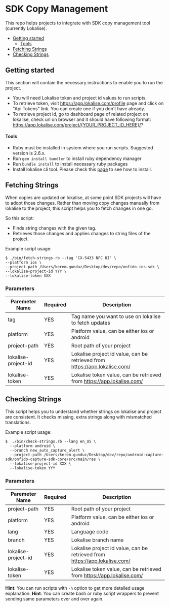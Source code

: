 # SDK Copy Management

This repo helps projects to integrate with SDK copy management tool (currently Lokalise).

- [Getting started](#getting-started)
  - [Tools](#tools)
- [Fetching Strings](#fetching-strings)
- [Checking Strings](#checking-strings)

## Getting started

This section will contain the necessary instructions to enable you to run the project.

- You will need Lokalise token and project id values to run scripts.
- To retrieve token, visit https://app.lokalise.com/profile page and click on "Api Tokens" link. You can create one if you don't have already.
- To retrieve project id, go to dashboard page of related project on lokalise, check url on browser and it should have following format: https://app.lokalise.com/project/{YOUR_PROJECT_ID_HERE}/?

#### Tools

- Ruby must be installed in system where you run scripts. Suggested version is 2.6.x.
- Run `gem install bundler` to install ruby dependency manager
- Run `bundle install` to install necessary ruby packages
- Install lokalise cli tool. Please check this [page](https://github.com/lokalise/lokalise-cli-2-go) to see how to install.

## Fetching Strings

When copies are updated on lokalise, at some point SDK projects will have to adopt those changes. Rather than  moving copy changes manually from lokalise to the project, this script helps you to fetch changes in one go.

So this script:

- Finds string changes with the given tag.
- Retrieves those changes and applies changes to string files of the project.

Example script usage:

```shell
$ ./bin/fetch-strings.rb --tag 'CX-5433 NFC UI' \
--platform ios \
--project-path /Users/kerem.gunduz/Desktop/dev/repo/onfido-ios-sdk \
--lokalise-project-id YYY \
--lokalise-token XXX
```

### Parameters

| Paremeter Name | Required          | Description                           |
|--------------------------------|---------------|----------------------------------|
| tag                      | YES | Tag name you want to use on lokalise to fetch updates |
| platform                 | YES | Platform value, can be either ios or android |
| project-path             | YES | Root path of your project |
| lokalise-project-id      | YES | Lokalise project id value, can be retrieved from https://app.lokalise.com/              |
| lokalise-token           | YES | Lokalise token value, can be retrieved from https://app.lokalise.com/ |

## Checking Strings

This script helps you to understand whether strings on lokalise and project are consistent. It checks missing, extra strings along with mismatched translations.

Example script usage:

```shell
$  ./bin/check-strings.rb --lang en_US \
  --platform android \
  --branch new_auto_capture_alert \
  --project-path /Users/kerem.gunduz/Desktop/dev/repo/android-capture-sdk/onfido-capture-sdk-core/src/main/res \
  --lokalise-project-id XXX \
  --lokalise-token YYY
```

### Parameters

| Paremeter Name | Required          | Description                      |
|----------------|-------------------|----------------------------------|
| project-path      | YES | Root path of your project |           
| platform          | YES | Platform value, can be either ios or android |
| lang              | YES | Language code |
| branch            | YES | Lokalise branch name |
| lokalise-project-id  | YES | Lokalise project id value, can be retrieved from https://app.lokalise.com/ |
| lokalise-token   | YES | Lokalise token value, can be retrieved from https://app.lokalise.com/ |

**Hint**: You can run scripts with `-h` option to get more detailed usage explanation.
**Hint**: You can create bash or ruby script wrappers to prevent sending same parameters over and over again.
